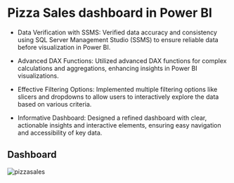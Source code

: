 # Pizza Sales dashboard in Power BI

- Data Verification with SSMS: Verified data accuracy and consistency using SQL Server Management Studio (SSMS) to ensure reliable data before visualization in Power BI.

- Advanced DAX Functions: Utilized advanced DAX functions for complex calculations and aggregations, enhancing insights in Power BI visualizations.

- Effective Filtering Options: Implemented multiple filtering options like slicers and dropdowns to allow users to interactively explore the data based on various criteria.

- Informative Dashboard: Designed a refined dashboard with clear, actionable insights and interactive elements, ensuring easy navigation and accessibility of key data.

## Dashboard


![pizzasales](https://github.com/user-attachments/assets/012d262d-b892-4962-9da1-85153484d74b)

